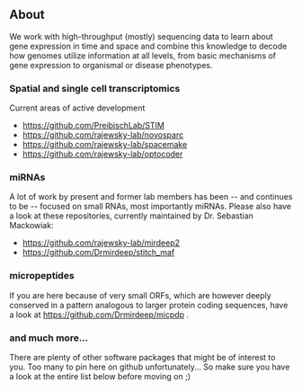 ## About

We work with high-throughput (mostly) sequencing data to learn about gene expression in time and space and combine this knowledge to decode how genomes utilize information at all levels, from basic mechanisms of gene expression to organismal or disease phenotypes.

### Spatial and single cell transcriptomics

Current areas of active development

 - https://github.com/PreibischLab/STIM
 - https://github.com/rajewsky-lab/novosparc
 - https://github.com/rajewsky-lab/spacemake
 - https://github.com/rajewsky-lab/optocoder

### miRNAs

A lot of work by present and former lab members has been -- and continues to be -- focused on small RNAs, most importantly miRNAs.
Please also have a look at these repositories, currently maintained by Dr. Sebastian Mackowiak:

 - https://github.com/rajewsky-lab/mirdeep2
 - https://github.com/Drmirdeep/stitch_maf
 
### micropeptides

If you are here because of very small ORFs, which are however deeply conserved in a pattern analogous to larger protein coding sequences, have a look at https://github.com/Drmirdeep/micpdp .

### and much more...

There are plenty of other software packages that might be of interest to you. Too many to pin here on github unfortunately... So make sure you have a look at the entire list below before moving on ;)

